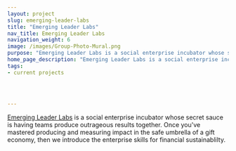 ```yaml
---
layout: project
slug: emerging-leader-labs
title: "Emerging Leader Labs"
nav_title: Emerging Leader Labs
navigation_weight: 6
image: /images/Group-Photo-Mural.png
purpose: "Emerging Leader Labs is a social enterprise incubator whose secret sauce is having teams produce outrageous results together."
home_page_description: "Emerging Leader Labs is a social enterprise incubator whose secret sauce is having teams produce outrageous results together."
tags:
- current projects




---
```

[Emerging Leader Labs](http://www.EmergingLeaderLabs.org) is a social enterprise incubator whose secret sauce is having teams produce outrageous results together. Once you've mastered producing and measuring impact in the safe umbrella of a gift economy, then we introduce the enterprise skills for financial sustainablilty.
